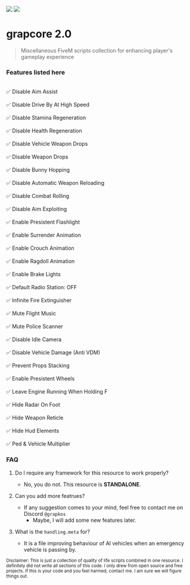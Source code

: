 ![](https://komarev.com/ghpvc/?username=grapkos&color=4635B1&abbreviated=true&label=REPOSITORY+VIEWS&style=for-the-badge) ![](https://img.shields.io/badge/LAST%20UPDATED%3A%201%2F20%2F2025-4635B1?style=for-the-badge)


# grapcore 2.0
> Miscellaneous FiveM scripts collection for enhancing player's gameplay experience

### Features listed here
<br>✅  Disable Aim Assist</br>
<br> ✅  Disable Drive By At High Speed</br>
<br> ✅  Disable Stamina Regeneration</br>
<br> ✅  Disable Health Regeneration</br>
<br> ✅  Disable Vehicle Weapon Drops</br>
<br> ✅  Disable Weapon Drops</br>
<br> ✅  Disable Bunny Hopping</br>
<br> ✅  Disable Automatic Weapon Reloading</br>
<br> ✅  Disable Combat Rolling</br>
<br> ✅  Disable Aim Exploiting</br>
<br> ✅  Enable Presistent Flashlight</br>
<br> ✅  Enable Surrender Animation</br>
<br> ✅  Enable Crouch Animation</br>
<br> ✅  Enable Ragdoll Animation</br>
<br> ✅  Enable Brake Lights</br>
<br> ✅  Default Radio Station: OFF</br>
<br> ✅  Infinite Fire Extinguisher</br>
<br> ✅  Mute Flight Music</br>
<br> ✅  Mute Police Scanner</br>
<br> ✅  Disable Idle Camera</br>
<br> ✅  Disable Vehicle Damage (Anti VDM)</br>
<br> ✅  Prevent Props Stacking</br>
<br> ✅  Enable Presistent Wheels</br>
<br> ✅  Leave Engine Running When Holding F</br>
<br> ✅  Hide Radar On Foot</br>
<br> ✅  Hide Weapon Reticle</br>
<br> ✅  Hide Hud Elements</br>
<br> ✅  Ped & Vehicle Multiplier</br>

### FAQ
1. Do I require any framework for this resource to work properly?
     - No, you do not. This resource is **STANDALONE**.

2. Can you add more featrues?
     - If any suggestion comes to your mind, feel free to contact me on Discord `@grapkos`
       - Maybe, I will add some new features later.

3. What is the `handling.meta` for?
     - It is a file improving behaviour of AI vehicles when an emergency vehicle is passing by.

<sub>Disclaimer: This is just a collection of quality of life scripts combined in one resource. I definitely did not write all sections of this code. I only drew from open source and free projects. If this is your code and you feel harmed, contact me. I am sure we will figure things out.</sub>
